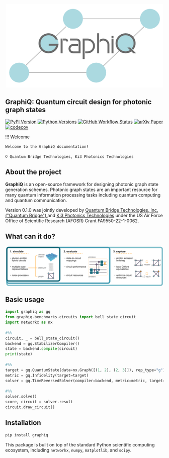 # 
<p align="center">
  <img src="https://raw.githubusercontent.com/graphiq-dev/graphiq/main/docs/img/logos/logo.png" alt="GraphiQ" width="500" />
</p>


## GraphiQ: Quantum circuit design for photonic graph states

[![PyPI Version](https://img.shields.io/pypi/v/graphiq)](https://pypi.org/project/graphiq)
[![Python Versions](https://img.shields.io/pypi/pyversions/graphiq)](https://pypi.org/project/graphiq)
[![GitHub Workflow Status](https://img.shields.io/badge/build-passing-brightgreen)](https://github.com/ki3-qbt/graph-compiler/actions)
[![arXiv Paper](https://img.shields.io/badge/arXiv-2401.00635-red)](https://arxiv.org/abs/2401.00635)
[![codecov](https://codecov.io/gh/graphiq-dev/graphiq/branch/main/graph/badge.svg)](https://codecov.io/gh/graphiq-dev/graphiq)

!!! Welcome

    Welcome to the GraphiQ documentation!

    © Quantum Bridge Technologies, Ki3 Photonics Technologies


## About the project
**GraphiQ** is an open-source framework for designing photonic graph state generation schemes. Photonic graph states are an important resource for many quantum information processing tasks including quantum computing and
quantum communication.

Version 0.1.0 was jointly developed by [Quantum Bridge Technologies, Inc. ("Quantum Bridge") ](https://qubridge.io/)
and [Ki3 Photonics Technologies](https://www.ki3photonics.com/)
under the US Air Force Office of Scientific Research (AFOSR) Grant FA9550-22-1-0062.

## What can it do?

<img src="https://raw.githubusercontent.com/graphiq-dev/graphiq/main/docs/img/fig1.png" width="750px" align="center">

## Basic usage

``` py
import graphiq as gq
from graphiq.benchmarks.circuits import bell_state_circuit
import networkx as nx

#%%
circuit, _ = bell_state_circuit()
backend = gq.StabilizerCompiler()
state = backend.compile(circuit)
print(state)

#%%
target = gq.QuantumState(data=nx.Graph([(1, 2), (2, 3)]), rep_type="g")
metric = gq.Infidelity(target=target)
solver = gq.TimeReversedSolver(compiler=backend, metric=metric, target=target)

#%%
solver.solve()
score, circuit = solver.result
circuit.draw_circuit()
```

## Installation
``` bash
pip install graphiq
```

This package is built on top of the standard Python scientific computing ecosystem, including
`networkx`, `numpy`, `matplotlib`, and `scipy`.
